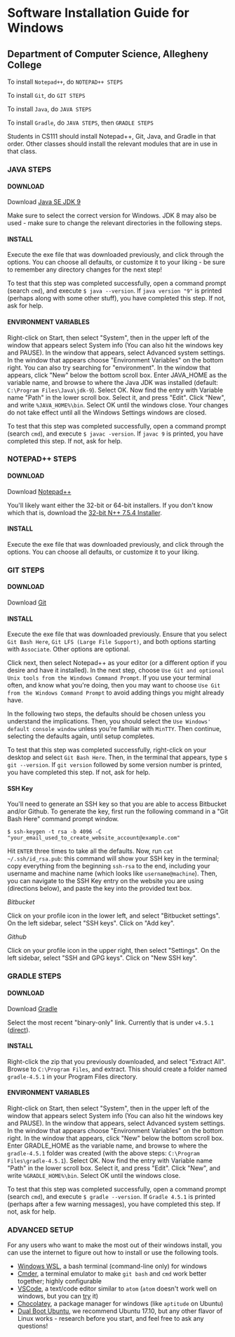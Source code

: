 # Software Installation Guide for Windows

## Department of Computer Science, Allegheny College

To install `Notepad++`, do `NOTEPAD++ STEPS`

To install `Git`, do `GIT STEPS`

To install `Java`, do `JAVA STEPS`

To install `Gradle`, do `JAVA STEPS`, then `GRADLE STEPS`

Students in CS111 should install Notepad++, Git, Java, and Gradle in that order. Other classes should install the relevant modules that are in use in that class.

### JAVA STEPS

#### DOWNLOAD

Download [Java SE JDK 9](http://www.oracle.com/technetwork/java/javase/downloads/index.html)

Make sure to select the correct version for Windows. JDK 8 may also be used - make sure to change the relevant directories in the following steps.

#### INSTALL

Execute the exe file that was downloaded previously, and click through the options. You can choose all defaults, or customize it to your liking - be sure to remember any directory changes for the next step!

To test that this step was completed successfully, open a command prompt (search `cmd`), and execute `$ java --version`. If `java version "9"` is printed (perhaps along with some other stuff), you have completed this step. If not, ask for help.

#### ENVIRONMENT VARIABLES

Right-click on Start, then select "System", then in the upper left of the window that appears select System info (You can also hit the windows key and PAUSE). In the window that appears, select Advanced system settings. In the window that appears choose "Environment Variables" on the bottom right. You can also try searching for "environment". In the window that appears, click "New" below the
bottom scroll box. Enter JAVA_HOME as the variable name, and browse to where the Java JDK was installed (default: `C:\Program Files\Java\jdk-9`). Select OK. Now find the entry with Variable name "Path" in the lower scroll box. Select it, and
press "Edit". Click "New", and write `%JAVA_HOME%\bin`. Select OK until the windows close. Your changes do not take effect until all the Windows Settings windows are closed.

To test that this step was completed successfully, open a command prompt (search `cmd`), and execute `$ javac -version`. If `javac 9` is printed, you have completed this step. If not, ask for help.

### NOTEPAD++ STEPS

#### DOWNLOAD

Download [Notepad++](https://notepad-plus-plus.org/download/v7.5.4.html)

You'll likely want either the 32-bit or 64-bit installers. If you don't know which that is, download the [32-bit N++ 7.5.4 Installer](https://notepad-plus-plus.org/repository/7.x/7.5.4/npp.7.5.4.Installer.exe).

#### INSTALL

Execute the exe file that was downloaded previously, and click through the options. You can choose all defaults, or customize it to your liking.

### GIT STEPS

#### DOWNLOAD

Download [Git](https://git-scm.com/download/win)

#### INSTALL

Execute the exe file that was downloaded previously. Ensure that you select `Git Bash Here`, `Git LFS (Large File Support)`, and both options starting with `Associate`. Other options are optional.

Click next, then select Notepad++ as your editor (or a different option if you desire and have it installed). In the next step, choose `Use Git and optional Unix tools from the Windows Command Prompt`. If you use your terminal often, and know what you're doing, then you may want to choose `Use Git from the Windows Command Prompt` to avoid adding things you might already have.

In the following two steps, the defaults should be chosen unless you understand the implications. Then, you should select the `Use Windows' default console window` unless you're familiar with `MinTTY`. Then continue, selecting the defaults again, until setup completes.

To test that this step was completed successfully, right-click on your desktop and select `Git Bash Here`. Then, in the terminal that appears, type `$ git --version`. If `git version` followed by some version number is printed, you have completed this step. If not, ask for help.

#### SSH Key

You'll need to generate an SSH key so that you are able to access Bitbucket and/or Github. To generate the key, first run the following command in a "Git Bash Here" command prompt window.

```
$ ssh-keygen -t rsa -b 4096 -C "your_email_used_to_create_website_account@example.com"
```

Hit `ENTER` three times to take all the defaults. Now, run `cat ~/.ssh/id_rsa.pub`: this command will show your SSH key in the terminal; copy everything from the beginning `ssh-rsa` to the end, including your username and machine name (which looks like `username@machine`). Then, you can navigate to the SSH Key entry on the website you are using (directions below), and paste the key into the provided text box.

*Bitbucket*

Click on your profile icon in the lower left, and select "Bitbucket settings". On the left sidebar, select "SSH keys". Click on "Add key".

*Github*

Click on your profile icon in the upper right, then select "Settings". On the left sidebar, select "SSH and GPG keys". Click on "New SSH key".

### GRADLE STEPS

#### DOWNLOAD

Download [Gradle](https://gradle.org/releases/)

Select the most recent "binary-only" link. Currently that is under `v4.5.1` ([direct](https://services.gradle.org/distributions/gradle-4.5.1-bin.zip?_ga=2.52152425.1188320942.1518130805-15040205.1517342238)).

#### INSTALL

Right-click the zip that you previously downloaded, and select "Extract All". Browse to `C:\Program Files`, and extract. This should create a folder named `gradle-4.5.1` in your Program Files directory.

#### ENVIRONMENT VARIABLES

Right-click on Start, then select "System", then in the upper left of the window that appears select System info (You can also hit the windows key and PAUSE). In the window that appears, select Advanced system settings. In the window that appears choose "Environment Variables" on the bottom right. In the window that appears, click "New" below the bottom scroll box. Enter GRADLE_HOME as the variable name, and browse to where the `gradle-4.5.1` folder was created (with the above steps: `C:\Program Files\gradle-4.5.1`). Select OK. Now find the entry with Variable name "Path" in the lower scroll box. Select it, and press "Edit". Click "New", and write `%GRADLE_HOME%\bin`. Select OK until the windows close.

To test that this step was completed successfully, open a command prompt (search `cmd`), and execute `$ gradle --version`. If `Gradle 4.5.1` is printed (perhaps after a few warning messages), you have completed this step. If not, ask for help.

### ADVANCED SETUP

For any users who want to make the most out of their windows install, you can use the internet to figure out how to install or use the following tools.

* [Windows WSL](https://docs.microsoft.com/en-us/windows/wsl/install-win10), a bash terminal (command-line only) for windows
* [Cmder](http://cmder.net/), a terminal emulator to make `git bash` and `cmd` work better together; highly configurable
* [VSCode](https://code.visualstudio.com/), a text/code editor similar to `atom` (`atom` doesn't work well on windows, but you can [try](https://atom.io/) it)
* [Chocolatey](https://chocolatey.org/), a package manager for windows (like `aptitude` on Ubuntu)
* [Dual Boot Ubuntu](https://www.lifewire.com/ultimate-windows-8-1-ubuntu-dual-boot-guide-2200654), we recommend Ubuntu 17.10, but any other flavor of Linux works - research before you start, and feel free to ask any questions!
